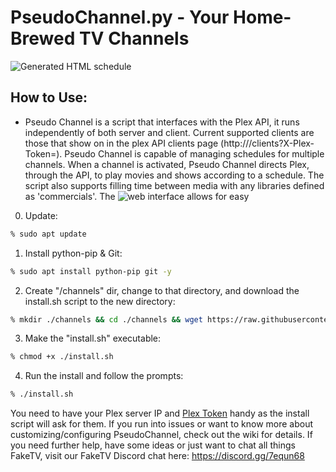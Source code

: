 # PseudoChannel.py - Your Home-Brewed TV Channels

![Generated HTML schedule](https://i.imgur.com/3NoZVBJ.jpg)

## How to Use:
- Pseudo Channel is a script that interfaces with the Plex API, it runs independently of both server and client. Current supported clients are those that show on in the plex API clients page (http://<your-plex-ip-and-port>/clients?X-Plex-Token=<your-plex-token>). Pseudo Channel is capable of managing schedules for multiple channels. When a channel is activated, Pseudo Channel directs Plex, through the API, to play movies and shows according to a schedule. The script also supports filling time between media with any libraries defined as 'commercials'. The ![web interface](https://github.com/FakeTV/Web-Interface-for-Pseudo-Channel) allows for easy 

0. Update:

```bash
% sudo apt update
```

1. Install python-pip & Git:

```bash
% sudo apt install python-pip git -y
```

2. Create "/channels" dir, change to that directory, and download the install.sh script to the new directory:

```bash
% mkdir ./channels && cd ./channels && wget https://raw.githubusercontent.com/FakeTV/pseudo-channel/master/main-dir/install.sh .
```

3. Make the "install.sh" executable:

```bash
% chmod +x ./install.sh
```

4. Run the install and follow the prompts:

```bash
% ./install.sh
```

You need to have your Plex server IP and [Plex Token](https://bit.ly/2p7RtOu) handy as the install script will ask for them. If you run into issues or want to know more about customizing/configuring PseudoChannel, check out the wiki for details. If you need further help, have some ideas or just want to chat all things FakeTV, visit our FakeTV Discord chat here: https://discord.gg/7equn68
